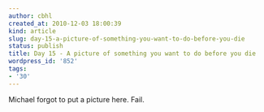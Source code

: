 ```yaml
---
author: cbhl
created_at: 2010-12-03 18:00:39
kind: article
slug: day-15-a-picture-of-something-you-want-to-do-before-you-die
status: publish
title: Day 15 - A picture of something you want to do before you die
wordpress_id: '852'
tags:
- '30'
---
```


Michael forgot to put a picture here. Fail.
